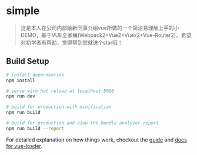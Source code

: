 # simple

> 这是本人在公司内部给新同事介绍vue所做的一个简洁易理解上手的小DEMO，基于VUE全家桶(Webpack2+Vue2+Vuex2+Vue-Router2)。希望对初学者有帮助，觉得帮到您就送个star哦！

## Build Setup

``` bash
# install dependencies
npm install

# serve with hot reload at localhost:8080
npm run dev

# build for production with minification
npm run build

# build for production and view the bundle analyzer report
npm run build --report
```

For detailed explanation on how things work, checkout the [guide](http://vuejs-templates.github.io/webpack/) and [docs for vue-loader](http://vuejs.github.io/vue-loader).
